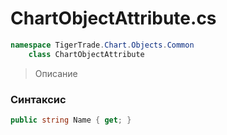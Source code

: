 
# ChartObjectAttribute.cs
```csharp
namespace TigerTrade.Chart.Objects.Common  
    class ChartObjectAttribute
```

> Описание

### Синтаксис
```csharp
public string Name { get; }
```
